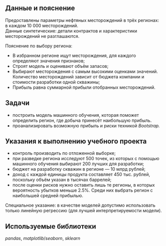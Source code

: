 ## Данные и пояснение

Предоставлены параметры нефтяных месторождений в трёх регионах: в каждом 10 000 месторождений.  
Данные синтетические: детали контрактов и характеристики месторождений не разглашаются.  

Пояснение по выбору региона:

- В избранном регионе ищут месторождения, для каждого определяют значения признаков;
- Строят модель и оценивают объём запасов;
- Выбирают месторождения с самым высокими оценками значений. Количество месторождений зависит от бюджета компании и стоимости разработки одной скважины;
- Прибыль равна суммарной прибыли отобранных месторождений.

## Задачи

- построить модель машинного обучения, которая поможет определить регион, где добыча принесёт наибольшую прибыль. 
- проанализировать возможную прибыль и риски техникой *Bootstrap.*

## Указания к выполнению учебного проекта

- контроль производить по отложенной выборке;
- при разведке региона исследуют 500 точек, из которых с помощью машинного обучения выбирают 200 лучших для разработки;
- бюджет на разработку скважин в регионе — 10 млрд рублей;
- доход с каждой единицы продукта составляет 450 тыс. рублей, поскольку объём указан в тысячах баррелей;
- после оценки рисков нужно оставить лишь те регионы, в которых вероятность убытков меньше 2.5%. Среди них выбрать регион с наибольшей средней прибылью.

Специальное указание: в качестве моделей допустимо использовать только линейную регрессию (для лучшей интерпретируемости модели).

## Используемые библиотеки
*pandas*, *matplotlib*/*seaborn*, *sklearn*
